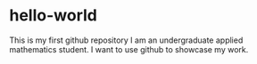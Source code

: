 # hello-world
This is my first github repository
I am an undergraduate applied mathematics student. I want to use github to showcase my work.
